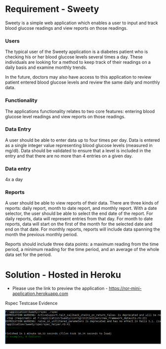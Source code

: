 # Requirement - Sweety

Sweety is a simple web application which enables a user to input and 
track blood glucose readings and view reports on those readings.

### Users

The typical user of the Sweety application is a diabetes patient who is 
checking his or her blood glucose levels several times a day. These 
individuals are looking for a method to keep track of their readings 
on a daily basis and examine monthly trends.

In the future, doctors may also have access to this application to 
review patient entered blood glucose levels and review the same daily 
and monthly data.

### Functionality

The applications functionality relates to two core features: entering 
blood glucose level readings and view reports on those readings.

### Data Entry
A user should be able to enter data up to four times per day. Data is 
entered as a single integer value representing blood glucose levels 
(measured in mg/dl). Data should be validated to ensure that a level is 
included in the entry and that there are no more than 4 entries on a given day.

### Data entry
4x a day

### Reports

A user should be able to view reports of their data. There are three 
kinds of reports: daily report, month to date report, and monthly 
report. With a date selector, the user should be able to select the 
end date of the report. For daily reports, data will represent entries 
from that day. For month to date reports, data will start on the first 
of the month for the selected date and end on that date. For monthly 
reports, reports will include data spanning the month the previous monthly period.

Reports should include three data points: a maximum reading from the time 
period, a minimum reading for the time period, and an average of the whole 
data set for the period.

# Solution - Hosted in Heroku

* Please use the link to preview the application -  https://ror-mini-application.herokuapp.com

Rspec Testcase Evidence

![rspec result](https://github.com/aswin-ryuk/Sweety/blob/master/public/Testcase%20results.PNG)
